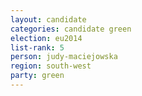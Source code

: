 ```yaml
---
layout: candidate
categories: candidate green
election: eu2014
list-rank: 5
person: judy-maciejowska
region: south-west
party: green
---
```

